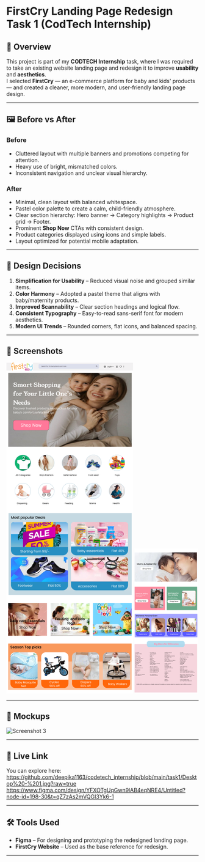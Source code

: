 # FirstCry Landing Page Redesign Task 1 (CodTech Internship)

## 📌 Overview
This project is part of my **CODTECH Internship** task, where I was required to take an existing website landing page and redesign it to improve **usability** and **aesthetics**.  
I selected **FirstCry** — an e-commerce platform for baby and kids' products — and created a cleaner, more modern, and user-friendly landing page design.

---

## 🖼 Before vs After

### **Before**
- Cluttered layout with multiple banners and promotions competing for attention.
- Heavy use of bright, mismatched colors.
- Inconsistent navigation and unclear visual hierarchy.

### **After**
- Minimal, clean layout with balanced whitespace.
- Pastel color palette to create a calm, child-friendly atmosphere.
- Clear section hierarchy: Hero banner → Category highlights → Product grid → Footer.
- Prominent **Shop Now** CTAs with consistent design.
- Product categories displayed using icons and simple labels.
- Layout optimized for potential mobile adaptation.

---

## 🎯 Design Decisions
1. **Simplification for Usability** – Reduced visual noise and grouped similar items.
2. **Color Harmony** – Adopted a pastel theme that aligns with baby/maternity products.
3. **Improved Scannability** – Clear section headings and logical flow.
4. **Consistent Typography** – Easy-to-read sans-serif font for modern aesthetics.
5. **Modern UI Trends** – Rounded corners, flat icons, and balanced spacing.

---

## 📸 Screenshots
![Screenshot 1](
https://github.com/deepika1163/codetech_internship/blob/main/task1/Screenshot%202025-08-10%20172605.png?raw=true
)
![Screenshot 2](https://github.com/deepika1163/codetech_internship/blob/main/task1/Screenshot%202025-08-10%20171257.png?raw=true)

---
## 📸 Mockups
![Screenshot 3](https://github.com/deepika1163/codetech_internship/blob/main/task1/Task1.jpg?raw=true)

---

## 🔗 Live Link
You can explore here:  
https://github.com/deepika1163/codetech_internship/blob/main/task1/Desktop%20-%201.jpg?raw=true
https://www.figma.com/design/YFXOTgUqGwn9lAB4eqNRE4/Untitled?node-id=198-30&t=qZ7zAs2mVQGI3Yk6-1

---
## 🛠 Tools Used
- **Figma** – For designing and prototyping the redesigned landing page.
- **FirstCry Website** – Used as the base reference for redesign.

---



